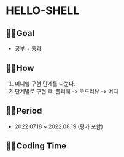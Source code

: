 # HELLO-SHELL

## ☝🏻Goal
* 공부 + 통과

## ☝🏻How
1. 미니쉘 구현 단계를 나눈다.
2. 단계별로 구현 후, 풀리퀘 -> 코드리뷰 -> 머지

## ☝🏻Period
* 2022.07.18 ~ 2022.08.19 (평가 포함)

## ☝🏻Coding Time

